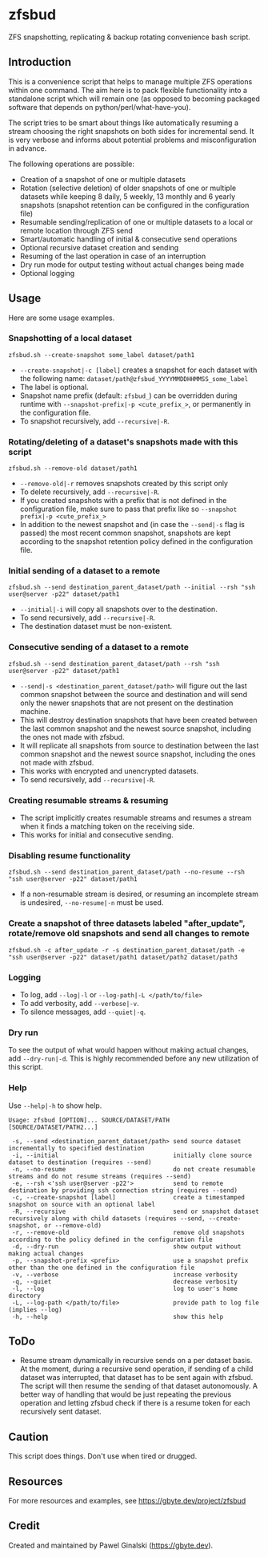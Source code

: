 # zfsbud
ZFS snapshotting, replicating & backup rotating convenience bash script.

## Introduction
This is a convenience script that helps to manage multiple ZFS operations within one command. The aim here is to pack flexible functionality into a standalone script which will remain one (as opposed to becoming packaged software that depends on python/perl/what-have-you).

The script tries to be smart about things like automatically resuming a stream choosing the right snapshots on both sides for incremental send. It is very verbose and informs about potential problems and misconfiguration in advance.

The following operations are possible:
- Creation of a snapshot of one or multiple datasets
- Rotation (selective deletion) of older snapshots of one or multiple datasets while keeping 8 daily, 5 weekly, 13 monthly and 6 yearly snapshots (snapshot retention can be configured in the configuration file)
- Resumable sending/replication of one or multiple datasets to a local or remote location through ZFS send
- Smart/automatic handling of initial & consecutive send operations
- Optional recursive dataset creation and sending
- Resuming of the last operation in case of an interruption
- Dry run mode for output testing without actual changes being made
- Optional logging

## Usage
Here are some usage examples.

### Snapshotting of a local dataset
`zfsbud.sh --create-snapshot some_label dataset/path1`
- `--create-snapshot|-c [label]` creates a snapshot for each dataset with the following name: `dataset/path@zfsbud_YYYYMMDDHHMMSS_some_label`
- The label is optional.
- Snapshot name prefix (default: `zfsbud_`) can be overridden during runtime with `--snapshot-prefix|-p <cute_prefix_>`, or permanently in the configuration file.
- To snapshot recursively, add `--recursive|-R`.

### Rotating/deleting of a dataset's snapshots made with this script
`zfsbud.sh --remove-old dataset/path1`
- `--remove-old|-r` removes snapshots created by this script only
- To delete recursively, add `--recursive|-R`.
- If you created snapshots with a prefix that is not defined in the configuration file, make sure to pass that prefix like so `--snapshot prefix|-p <cute_prefix_>`
- In addition to the newest snapshot and (in case the `--send|-s` flag is passed) the most recent common snapshot, snapshots are kept according to the snapshot retention policy defined in the configuration file.

### Initial sending of a dataset to a remote
`zfsbud.sh --send destination_parent_dataset/path --initial --rsh "ssh user@server -p22" dataset/path1`
- `--initial|-i` will copy all snapshots over to the destination.
- To send recursively, add `--recursive|-R`.
- The destination dataset must be non-existent.

### Consecutive sending of a dataset to a remote
`zfsbud.sh --send destination_parent_dataset/path --rsh "ssh user@server -p22" dataset/path1`
- `--send|-s <destination_parent_dataset/path>` will figure out the last common snapshot between the source and destination and will send only the newer snapshots that are not present on the destination machine.
- This will destroy destination snapshots that have been created between the last common snapshot and the newest source snapshot, including the ones not made with zfsbud.
- It will replicate all snapshots from source to destination between the last common snapshot and the newest source snapshot, including the ones not made with zfsbud.
- This works with encrypted and unencrypted datasets.
- To send recursively, add `--recursive|-R`.

### Creating resumable streams & resuming
- The script implicitly creates resumable streams and resumes a stream when it finds a matching token on the receiving side.
- This works for initial and consecutive sending.

### Disabling resume functionality
`zfsbud.sh --send destination_parent_dataset/path --no-resume --rsh "ssh user@server -p22" dataset/path1`
- If a non-resumable stream is desired, or resuming an incomplete stream is undesired, `--no-resume|-n` must be used.

### Create a snapshot of three datasets labeled "after_update", rotate/remove old snapshots and send all changes to remote
`zfsbud.sh -c after_update -r -s destination_parent_dataset/path -e "ssh user@server -p22" dataset/path1 dataset/path2 dataset/path3`

### Logging
- To log, add `--log|-l` or `--log-path|-L </path/to/file>`
- To add verbosity, add `--verbose|-v`.
- To silence messages, add `--quiet|-q`.

### Dry run
To see the output of what would happen without making actual changes, add `--dry-run|-d`. This is highly recommended before any new utilization of this script.

### Help
Use `--help|-h` to show help.
```
Usage: zfsbud [OPTION]... SOURCE/DATASET/PATH [SOURCE/DATASET/PATH2...]

 -s, --send <destination_parent_dataset/path> send source dataset incrementally to specified destination
 -i, --initial                                initially clone source dataset to destination (requires --send)
 -n, --no-resume                              do not create resumable streams and do not resume streams (requires --send)
 -e, --rsh <'ssh user@server -p22'>           send to remote destination by providing ssh connection string (requires --send)
 -c, --create-snapshot [label]                create a timestamped snapshot on source with an optional label
 -R, --recursive                              send or snapshot dataset recursively along with child datasets (requires --send, --create-snapshot, or --remove-old)
 -r, --remove-old                             remove old snapshots according to the policy defined in the configuration file
 -d, --dry-run                                show output without making actual changes
 -p, --snapshot-prefix <prefix>               use a snapshot prefix other than the one defined in the configuration file
 -v, --verbose                                increase verbosity
 -q, --quiet                                  decrease verbosity
 -l, --log                                    log to user's home directory
 -L, --log-path </path/to/file>               provide path to log file (implies --log)
 -h, --help                                   show this help
```

## ToDo
- Resume stream dynamically in recursive sends on a per dataset basis. At the moment, during a recursive send operation, if sending of a child dataset was interrupted, that dataset has to be sent again with zfsbud. The script will then resume the sending of that dataset autonomously. A better way of handling that would be just repeating the previous operation and letting zfsbud check if there is a resume token for each recursively sent dataset.

## Caution
This script does things. Don't use when tired or drugged.

## Resources
For more resources and examples, see https://gbyte.dev/project/zfsbud

## Credit
Created and maintained by Pawel Ginalski (https://gbyte.dev).
